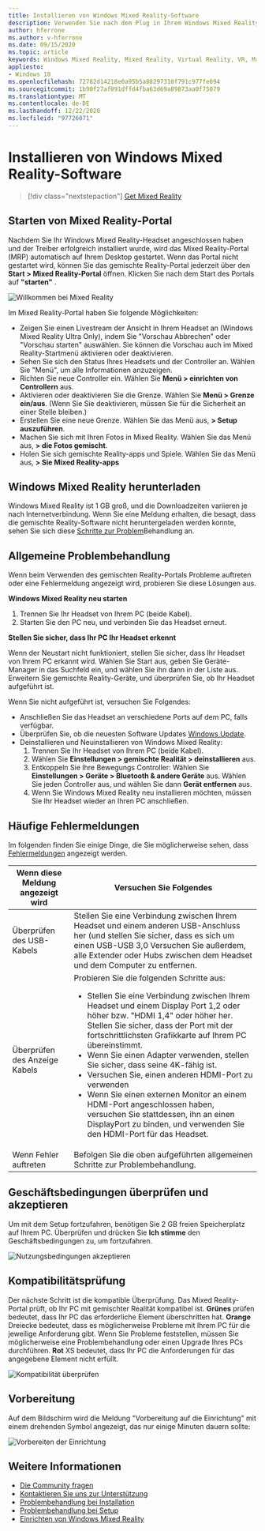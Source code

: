 ```yaml
---
title: Installieren von Windows Mixed Reality-Software
description: Verwenden Sie nach dem Plug in Ihrem Windows Mixed Reality-Headset die Mixed Reality-Portal-APP, um loszulegen und Windows Mixed Reality-Features herunterzuladen.
author: hferrone
ms.author: v-hferrone
ms.date: 09/15/2020
ms.topic: article
keywords: Windows Mixed Reality, Mixed Reality, Virtual Reality, VR, Mr, Einstieg, Setup, Mixed Reality-Portal
appliesto:
- Windows 10
ms.openlocfilehash: 72782d14218e0a95b5a88297310f791c977fe094
ms.sourcegitcommit: 1b90f27af091dffd4fba63d69a89873aa0f75079
ms.translationtype: MT
ms.contentlocale: de-DE
ms.lasthandoff: 12/22/2020
ms.locfileid: "97726071"
---
```

# <a name="install-windows-mixed-reality-software"></a>Installieren von Windows Mixed Reality-Software

> [!div class="nextstepaction"]
> [Get Mixed Reality](https://www.microsoft.com/p/mixed-reality-portal/9ng1h8b3zc7m?activetab=pivot:overviewtab)

## <a name="launch-mixed-reality-portal"></a>Starten von Mixed Reality-Portal

Nachdem Sie Ihr Windows Mixed Reality-Headset angeschlossen haben und der Treiber erfolgreich installiert wurde, wird das Mixed Reality-Portal (MRP) automatisch auf Ihrem Desktop gestartet. Wenn das Portal nicht gestartet wird, können Sie das gemischte Reality-Portal jederzeit über den **Start > Mixed Reality-Portal** öffnen. Klicken Sie nach dem Start des Portals auf **"starten"** .

![Willkommen bei Mixed Reality](images/1050px-mixedrealityportal.png)

Im Mixed Reality-Portal haben Sie folgende Möglichkeiten:

* Zeigen Sie einen Livestream der Ansicht in Ihrem Headset an (Windows Mixed Reality Ultra Only), indem Sie "Vorschau Abbrechen" oder "Vorschau starten" auswählen. Sie können die Vorschau auch im Mixed Reality-Startmenü aktivieren oder deaktivieren.
* Sehen Sie sich den Status Ihres Headsets und der Controller an. Wählen Sie "Menü", um alle Informationen anzuzeigen.
* Richten Sie neue Controller ein. Wählen Sie **Menü > einrichten von Controllern** aus.
* Aktivieren oder deaktivieren Sie die Grenze. Wählen Sie **Menü > Grenze ein/aus**. (Wenn Sie Sie deaktivieren, müssen Sie für die Sicherheit an einer Stelle bleiben.)
* Erstellen Sie eine neue Grenze. Wählen Sie das Menü aus, **> Setup auszuführen**.
* Machen Sie sich mit Ihren Fotos in Mixed Reality. Wählen Sie das Menü aus, **> die Fotos gemischt**.
* Holen Sie sich gemischte Reality-apps und Spiele. Wählen Sie das Menü aus, **> Sie Mixed Reality-apps**

## <a name="download-windows-mixed-reality"></a>Windows Mixed Reality herunterladen

Windows Mixed Reality ist 1 GB groß, und die Downloadzeiten variieren je nach Internetverbindung. Wenn Sie eine Meldung erhalten, die besagt, dass die gemischte Reality-Software nicht heruntergeladen werden konnte, sehen Sie sich diese [Schritte zur Problem](installation_errors.md#we-couldnt-download-the-mixed-reality-software-or-hang-tight-while-we-do-some-downloading)Behandlung an.

## <a name="general-troubleshooting"></a>Allgemeine Problembehandlung

Wenn beim Verwenden des gemischten Reality-Portals Probleme auftreten oder eine Fehlermeldung angezeigt wird, probieren Sie diese Lösungen aus.

**Windows Mixed Reality neu starten**

1. Trennen Sie Ihr Headset von Ihrem PC (beide Kabel).
2. Starten Sie den PC neu, und verbinden Sie das Headset erneut.

**Stellen Sie sicher, dass Ihr PC Ihr Headset erkennt**

Wenn der Neustart nicht funktioniert, stellen Sie sicher, dass Ihr Headset von Ihrem PC erkannt wird. Wählen Sie Start aus, geben Sie Geräte-Manager in das Suchfeld ein, und wählen Sie ihn dann in der Liste aus. Erweitern Sie gemischte Reality-Geräte, und überprüfen Sie, ob Ihr Headset aufgeführt ist.

Wenn Sie nicht aufgeführt ist, versuchen Sie Folgendes:

* Anschließen Sie das Headset an verschiedene Ports auf dem PC, falls verfügbar.
* Überprüfen Sie, ob die neuesten Software Updates [Windows Update](https://support.microsoft.com/help/12373).
* Deinstallieren und Neuinstallieren von Windows Mixed Reality:
    1. Trennen Sie Ihr Headset von Ihrem PC (beide Kabel).
    2. Wählen Sie **Einstellungen > gemischte Realität > deinstallieren** aus.
    3. Entkoppeln Sie Ihre Bewegungs Controller: Wählen Sie **Einstellungen > Geräte > Bluetooth & andere Geräte** aus. Wählen Sie jeden Controller aus, und wählen Sie dann **Gerät entfernen** aus.
    4. Wenn Sie Windows Mixed Reality neu installieren möchten, müssen Sie Ihr Headset wieder an Ihren PC anschließen.

## <a name="common-error-messages"></a>Häufige Fehlermeldungen

Im folgenden finden Sie einige Dinge, die Sie möglicherweise sehen, dass [Fehlermeldungen](error-codes.md) angezeigt werden.

| Wenn diese Meldung angezeigt wird | Versuchen Sie Folgendes |
| --- | --- |
| Überprüfen des USB-Kabels | Stellen Sie eine Verbindung zwischen Ihrem Headset und einem anderen USB-Anschluss her (und stellen Sie sicher, dass es sich um einen USB-USB 3,0 Versuchen Sie außerdem, alle Extender oder Hubs zwischen dem Headset und dem Computer zu entfernen. |
| Überprüfen des Anzeige Kabels | Probieren Sie die folgenden Schritte aus: <ul><li>Stellen Sie eine Verbindung zwischen Ihrem Headset und einem Display Port 1,2 oder höher bzw. "HDMI 1,4" oder höher her. Stellen Sie sicher, dass der Port mit der fortschrittlichsten Grafikkarte auf Ihrem PC übereinstimmt.</li><li>Wenn Sie einen Adapter verwenden, stellen Sie sicher, dass seine 4K-fähig ist.</li><li>Versuchen Sie, einen anderen HDMI-Port zu verwenden</li><li>Wenn Sie einen externen Monitor an einem HDMI-Port angeschlossen haben, versuchen Sie stattdessen, ihn an einen DisplayPort zu binden, und verwenden Sie den HDMI-Port für das Headset.</li></ul> |
| Wenn Fehler auftreten | Befolgen Sie die oben aufgeführten allgemeinen Schritte zur Problembehandlung. |

## <a name="review-and-accept-terms-and-conditions"></a>Geschäftsbedingungen überprüfen und akzeptieren

Um mit dem Setup fortzufahren, benötigen Sie 2 GB freien Speicherplatz auf Ihrem PC. Überprüfen und drücken Sie **Ich stimme** den Geschäftsbedingungen zu, um fortzufahren.

![Nutzungsbedingungen akzeptieren](images/1050px-mixedrealityportalpage2.png)

## <a name="compatibility-check"></a>Kompatibilitätsprüfung

Der nächste Schritt ist die kompatible Überprüfung. Das Mixed Reality-Portal prüft, ob Ihr PC mit gemischter Realität kompatibel ist. **Grünes** prüfen bedeutet, dass Ihr PC das erforderliche Element überschritten hat. **Orange** Dreiecke bedeutet, dass es möglicherweise Probleme mit Ihrem PC für die jeweilige Anforderung gibt. Wenn Sie Probleme feststellen, müssen Sie möglicherweise eine Problembehandlung oder einen Upgrade Ihres PCs durchführen. **Rot** XS bedeutet, dass Ihr PC die Anforderungen für das angegebene Element nicht erfüllt.

![Kompatibilität überprüfen](images/1050px-compatcheck.png)

## <a name="getting-ready"></a>Vorbereitung

Auf dem Bildschirm wird die Meldung "Vorbereitung auf die Einrichtung" mit einem drehenden Symbol angezeigt, das nur einige Minuten dauern sollte:

![Vorbereiten der Einrichtung](images/1050px-gettingsetup.png)

## <a name="see-also"></a>Weitere Informationen

* [Die Community fragen](https://answers.microsoft.com)
* [Kontaktieren Sie uns zur Unterstützung](https://support.microsoft.com/contactus/)
* [Problembehandlung bei Installation](installation_errors.md)
* [Problembehandlung bei Setup](wmr-setup-faq.md)
* [Einrichten von Windows Mixed Reality](set-up-windows-mixed-reality.md)
